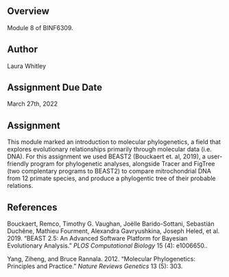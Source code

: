 ## Overview

Module 8 of BINF6309.

## Author

Laura Whitley

## Assignment Due Date

March 27th, 2022

## Assignment

This module marked an introduction to molecular phylogenetics, a field that explores evolutionary relationships primarily through molecular data (i.e. DNA). For this assignment we used BEAST2 (Bouckaert et. al, 2019), a user-friendly program for phylogenetic analyses, alongside Tracer and FigTree (two complentary programs to BEAST2) to compare mitrochondrial DNA from 12 primate species, and produce a phylogentic tree of their probable relations. 

## References

Bouckaert, Remco, Timothy G. Vaughan, Joëlle Barido-Sottani, Sebastián Duchêne, Mathieu Fourment, Alexandra Gavryushkina, Joseph Heled, et al. 2019. “BEAST 2.5: An Advanced Software Platform for Bayesian Evolutionary Analysis.” *PLOS Computational Biology* 15 (4): e1006650..

Yang, Ziheng, and Bruce Rannala. 2012. “Molecular Phylogenetics: Principles and Practice.” *Nature Reviews Genetics* 13 (5): 303.
